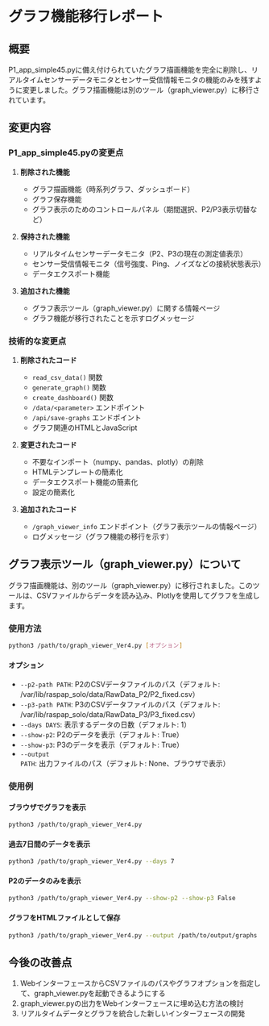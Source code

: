 # グラフ機能移行レポート

## 概要

P1_app_simple45.pyに備え付けられていたグラフ描画機能を完全に削除し、リアルタイムセンサーデータモニタとセンサー受信情報モニタの機能のみを残すように変更しました。グラフ描画機能は別のツール（graph_viewer.py）に移行されています。

## 変更内容

### P1_app_simple45.pyの変更点

1. **削除された機能**
   - グラフ描画機能（時系列グラフ、ダッシュボード）
   - グラフ保存機能
   - グラフ表示のためのコントロールパネル（期間選択、P2/P3表示切替など）

2. **保持された機能**
   - リアルタイムセンサーデータモニタ（P2、P3の現在の測定値表示）
   - センサー受信情報モニタ（信号強度、Ping、ノイズなどの接続状態表示）
   - データエクスポート機能

3. **追加された機能**
   - グラフ表示ツール（graph_viewer.py）に関する情報ページ
   - グラフ機能が移行されたことを示すログメッセージ

### 技術的な変更点

1. **削除されたコード**
   - `read_csv_data()` 関数
   - `generate_graph()` 関数
   - `create_dashboard()` 関数
   - `/data/<parameter>` エンドポイント
   - `/api/save-graphs` エンドポイント
   - グラフ関連のHTMLとJavaScript

2. **変更されたコード**
   - 不要なインポート（numpy、pandas、plotly）の削除
   - HTMLテンプレートの簡素化
   - データエクスポート機能の簡素化
   - 設定の簡素化

3. **追加されたコード**
   - `/graph_viewer_info` エンドポイント（グラフ表示ツールの情報ページ）
   - ログメッセージ（グラフ機能の移行を示す）

## グラフ表示ツール（graph_viewer.py）について

グラフ描画機能は、別のツール（graph_viewer.py）に移行されました。このツールは、CSVファイルからデータを読み込み、Plotlyを使用してグラフを生成します。

### 使用方法

```bash
python3 /path/to/graph_viewer_Ver4.py [オプション]
```

#### オプション

- `--p2-path PATH`: P2のCSVデータファイルのパス（デフォルト: /var/lib/raspap_solo/data/RawData_P2/P2_fixed.csv）
- `--p3-path PATH`: P3のCSVデータファイルのパス（デフォルト: /var/lib/raspap_solo/data/RawData_P3/P3_fixed.csv）
- `--days DAYS`: 表示するデータの日数（デフォルト: 1）
- `--show-p2`: P2のデータを表示（デフォルト: True）
- `--show-p3`: P3のデータを表示（デフォルト: True）
- `--output PATH`: 出力ファイルのパス（デフォルト: None、ブラウザで表示）

### 使用例

#### ブラウザでグラフを表示
```bash
python3 /path/to/graph_viewer_Ver4.py
```

#### 過去7日間のデータを表示
```bash
python3 /path/to/graph_viewer_Ver4.py --days 7
```

#### P2のデータのみを表示
```bash
python3 /path/to/graph_viewer_Ver4.py --show-p2 --show-p3 False
```

#### グラフをHTMLファイルとして保存
```bash
python3 /path/to/graph_viewer_Ver4.py --output /path/to/output/graphs
```

## 今後の改善点

1. WebインターフェースからCSVファイルのパスやグラフオプションを指定して、graph_viewer.pyを起動できるようにする
2. graph_viewer.pyの出力をWebインターフェースに埋め込む方法の検討
3. リアルタイムデータとグラフを統合した新しいインターフェースの開発